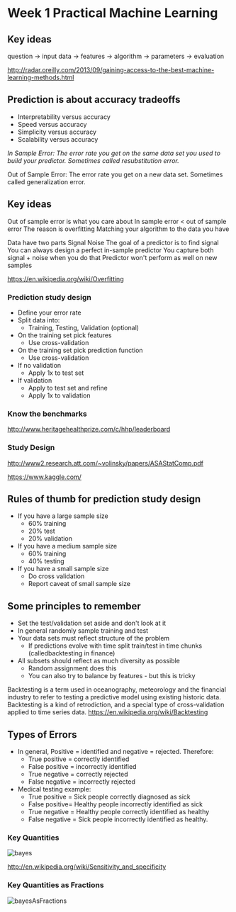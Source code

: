 # Week 1 Practical Machine Learning

## Key ideas

question -> input data -> features -> algorithm -> parameters -> evaluation

http://radar.oreilly.com/2013/09/gaining-access-to-the-best-machine-learning-methods.html

## Prediction is about accuracy tradeoffs
- Interpretability versus accuracy
- Speed versus accuracy
- Simplicity versus accuracy
- Scalability versus accuracy

*In Sample Error: The error rate you get on the same data set you used to build your predictor. Sometimes called resubstitution error.*

Out of Sample Error: The error rate you get on a new data set. Sometimes called generalization error.

## Key ideas

Out of sample error is what you care about
In sample error < out of sample error
The reason is overfitting
Matching your algorithm to the data you have

Data have two parts
Signal
Noise
The goal of a predictor is to find signal
You can always design a perfect in-sample predictor
You capture both signal + noise when you do that
Predictor won't perform as well on new samples

https://en.wikipedia.org/wiki/Overfitting

### Prediction study design
- Define your error rate
- Split data into:
  - Training, Testing, Validation (optional)
- On the training set pick features
  - Use cross-validation
- On the training set pick prediction function
  - Use cross-validation
- If no validation
  - Apply 1x to test set
- If validation
  - Apply to test set and refine
  - Apply 1x to validation

### Know the benchmarks
http://www.heritagehealthprize.com/c/hhp/leaderboard

### Study Design
http://www2.research.att.com/~volinsky/papers/ASAStatComp.pdf

https://www.kaggle.com/

## Rules of thumb for prediction study design
- If you have a large sample size
  - 60% training
  - 20% test
  - 20% validation
- If you have a medium sample size
  - 60% training
  - 40% testing
- If you have a small sample size
  - Do cross validation
  - Report caveat of small sample size

## Some principles to remember
- Set the test/validation set aside and don't look at it
- In general randomly sample training and test
- Your data sets must reflect structure of the problem
  - If predictions evolve with time split train/test in time chunks (calledbacktesting in finance)
- All subsets should reflect as much diversity as possible
  - Random assignment does this
  - You can also try to balance by features - but this is tricky

Backtesting is a term used in oceanography, meteorology and the financial industry to refer to testing a predictive model using existing historic data. Backtesting is a kind of retrodiction, and a special type of cross-validation applied to time series data.
https://en.wikipedia.org/wiki/Backtesting

## Types of Errors
- In general, Positive = identified and negative = rejected. Therefore:
  - True positive = correctly identified
  - False positive = incorrectly identified
  - True negative = correctly rejected
  - False negative = incorrectly rejected
- Medical testing example:
  - True positive = Sick people correctly diagnosed as sick
  - False positive= Healthy people incorrectly identified as sick
  - True negative = Healthy people correctly identified as healthy
  - False negative = Sick people incorrectly identified as healthy.

### Key Quantities
![bayes](https://camo.githubusercontent.com/f3156300abccf94ee861480c58b664675d421044/687474703a2f2f64617461736369656e63657370656369616c697a6174696f6e2e6769746875622e696f2f636f75727365732f6173736574732f696d672f6b65797175616e7469746965732e706e67)

http://en.wikipedia.org/wiki/Sensitivity_and_specificity

### Key Quantities as Fractions
![bayesAsFractions](https://camo.githubusercontent.com/cee0e1db1482884ad9ceb8d364fa85d7a2de8bd0/687474703a2f2f64617461736369656e63657370656369616c697a6174696f6e2e6769746875622e696f2f636f75727365732f6173736574732f696d672f6b65797175616e74667261632e706e67)
